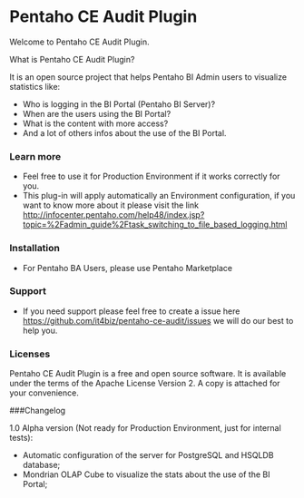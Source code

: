 # Pentaho CE Audit Plugin

Welcome to Pentaho CE Audit Plugin.

What is Pentaho CE Audit Plugin? 

It is an open source project that helps Pentaho BI Admin users to visualize statistics like: 
* Who is logging in the BI Portal (Pentaho BI Server)? 
* When are the users using the BI Portal?
* What is the content with more access?
* And a lot of others infos about the use of the BI Portal.

### Learn more
* Feel free to use it for Production Environment if it works correctly for you.
* This plug-in will apply automatically an Environment configuration, if you want to know more about it please visit the link http://infocenter.pentaho.com/help48/index.jsp?topic=%2Fadmin_guide%2Ftask_switching_to_file_based_logging.html

### Installation
* For Pentaho BA Users, please use Pentaho Marketplace

### Support
* If you need support please feel free to create a issue here https://github.com/it4biz/pentaho-ce-audit/issues we will do our best to help you.

### Licenses

Pentaho CE Audit Plugin is a free and open source software. It is available under the terms of the Apache License Version 2. A copy is attached for your convenience.

###Changelog

1.0 Alpha version (Not ready for Production Environment, just for internal tests):
* Automatic configuration of the server for PostgreSQL and HSQLDB database;
* Mondrian OLAP Cube to visualize the stats about the use of the BI Portal;
